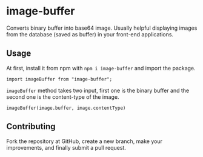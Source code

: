 # image-buffer

Converts binary buffer into base64 image. Usually helpful displaying images from the database (saved as buffer) in your front-end applications.

## Usage

At first, install it from npm with `npm i image-buffer` and import the package.

```
import imageBuffer from "image-buffer";
```

`imageBuffer` method takes two input, first one is the binary buffer and the second one is the content-type of the image.

```
imageBuffer(image.buffer, image.contentType)
```

## Contributing

Fork the repository at GitHub, create a new branch, make your improvements, and finally submit a pull request.
